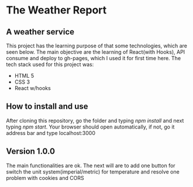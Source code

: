 # The Weather Report

## A weather service

This project has the learning purpose of that some technologies, which are seen below. The main objective are the learning of React(with Hooks), API consume and deploy to gh-pages, which I used it for first time here. The tech stack used for this project was:

* HTML 5
* CSS 3
* React w/hooks

## How to install and use

After cloning this repository, go the folder and typing  _npm install_  and next typing _npm start_. Your browser should open automatically, if not, go it address bar and type localhost:3000

## Version 1.0.0

The main functionalities are ok. The next will are to add one button for switch the unit system(imperial/metric) for temperature and resolve one problem with cookies and CORS
